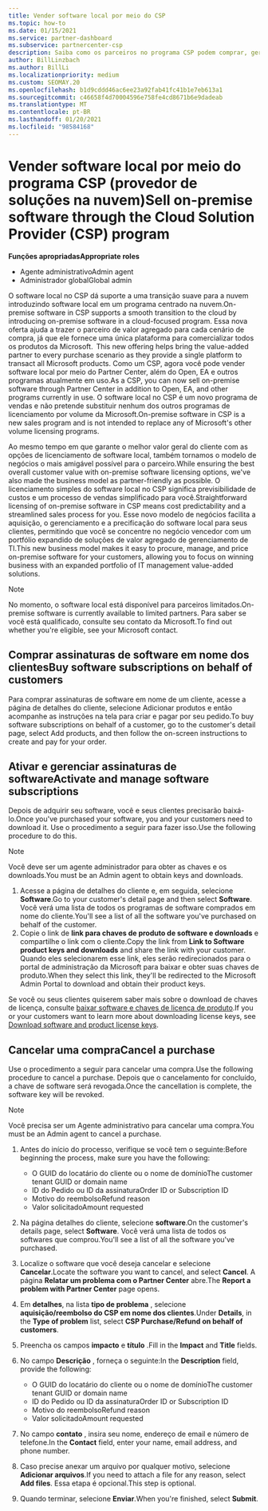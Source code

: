 ```yaml
---
title: Vender software local por meio do CSP
ms.topic: how-to
ms.date: 01/15/2021
ms.service: partner-dashboard
ms.subservice: partnercenter-csp
description: Saiba como os parceiros no programa CSP podem comprar, gerenciar, vender e cancelar assinaturas de software local em nome dos clientes no Partner Center.
author: BillLinzbach
ms.author: BillLi
ms.localizationpriority: medium
ms.custom: SEOMAY.20
ms.openlocfilehash: b1d9cddd46ac6ee23a92fab41fc41b1e7eb613a1
ms.sourcegitcommit: c46658f4d70004596e758fe4cd8671b6e9dadeab
ms.translationtype: MT
ms.contentlocale: pt-BR
ms.lasthandoff: 01/20/2021
ms.locfileid: "98584168"
---
```

# <a name="sell-on-premise-software-through-the-cloud-solution-provider-csp-program"></a><span data-ttu-id="19713-103">Vender software local por meio do programa CSP (provedor de soluções na nuvem)</span><span class="sxs-lookup"><span data-stu-id="19713-103">Sell on-premise software through the Cloud Solution Provider (CSP) program</span></span>

<span data-ttu-id="19713-104">**Funções apropriadas**</span><span class="sxs-lookup"><span data-stu-id="19713-104">**Appropriate roles**</span></span>

- <span data-ttu-id="19713-105">Agente administrativo</span><span class="sxs-lookup"><span data-stu-id="19713-105">Admin agent</span></span>
- <span data-ttu-id="19713-106">Administrador global</span><span class="sxs-lookup"><span data-stu-id="19713-106">Global admin</span></span>

<span data-ttu-id="19713-107">O software local no CSP dá suporte a uma transição suave para a nuvem introduzindo software local em um programa centrado na nuvem.</span><span class="sxs-lookup"><span data-stu-id="19713-107">On-premise software in CSP supports a smooth transition to the cloud by introducing on-premise software in a cloud-focused program.</span></span><span data-ttu-id="19713-108"> Essa nova oferta ajuda a trazer o parceiro de valor agregado para cada cenário de compra, já que ele fornece uma única plataforma para comercializar todos os produtos da Microsoft.</span><span class="sxs-lookup"><span data-stu-id="19713-108">  This new offering helps bring the value-added partner to every purchase scenario as they provide a single platform to transact all Microsoft products.</span></span> <span data-ttu-id="19713-109">Como um CSP, agora você pode vender software local por meio do Partner Center, além do Open, EA e outros programas atualmente em uso.</span><span class="sxs-lookup"><span data-stu-id="19713-109">As a CSP, you can now sell on-premise software through Partner Center in addition to Open, EA, and other programs currently in use.</span></span> <span data-ttu-id="19713-110">O software local no CSP é um novo programa de vendas e não pretende substituir nenhum dos outros programas de licenciamento por volume da Microsoft.</span><span class="sxs-lookup"><span data-stu-id="19713-110">On-premise software in CSP is a new sales program and is not intended to replace any of Microsoft's other volume licensing programs.</span></span> 
 
<span data-ttu-id="19713-111">Ao mesmo tempo em que garante o melhor valor geral do cliente com as opções de licenciamento de software local, também tornamos o modelo de negócios o mais amigável possível para o parceiro.</span><span class="sxs-lookup"><span data-stu-id="19713-111">While ensuring the best overall customer value with on-premise software licensing options, we've also made the business model as partner-friendly as possible.</span></span> <span data-ttu-id="19713-112">O licenciamento simples do software local no CSP significa previsibilidade de custos e um processo de vendas simplificado para você.</span><span class="sxs-lookup"><span data-stu-id="19713-112">Straightforward licensing of on-premise software in CSP means cost predictability and a streamlined sales process for you.</span></span> <span data-ttu-id="19713-113">Esse novo modelo de negócios facilita a aquisição, o gerenciamento e a precificação do software local para seus clientes, permitindo que você se concentre no negócio vencedor com um portfólio expandido de soluções de valor agregado de gerenciamento de TI.</span><span class="sxs-lookup"><span data-stu-id="19713-113">This new business model makes it easy to procure, manage, and price on-premise software for your customers, allowing you to focus on winning business with an expanded portfolio of IT management value-added solutions.</span></span> 

>[!NOTE]
><span data-ttu-id="19713-114">No momento, o software local está disponível para parceiros limitados.</span><span class="sxs-lookup"><span data-stu-id="19713-114">On-premise software is currently available to limited partners.</span></span> <span data-ttu-id="19713-115">Para saber se você está qualificado, consulte seu contato da Microsoft.</span><span class="sxs-lookup"><span data-stu-id="19713-115">To find out whether you're eligible, see your Microsoft contact.</span></span> 


## <a name="buy-software-subscriptions-on-behalf-of-customers"></a><span data-ttu-id="19713-116">Comprar assinaturas de software em nome dos clientes</span><span class="sxs-lookup"><span data-stu-id="19713-116">Buy software subscriptions on behalf of customers</span></span>

<span data-ttu-id="19713-117">Para comprar assinaturas de software em nome de um cliente, acesse a página de detalhes do cliente, selecione Adicionar produtos e então acompanhe as instruções na tela para criar e pagar por seu pedido.</span><span class="sxs-lookup"><span data-stu-id="19713-117">To buy software subscriptions on behalf of a customer, go to the customer's detail page, select Add products, and then follow the on-screen instructions to create and pay for your order.</span></span>

## <a name="activate-and-manage-software-subscriptions"></a><span data-ttu-id="19713-118">Ativar e gerenciar assinaturas de software</span><span class="sxs-lookup"><span data-stu-id="19713-118">Activate and manage software subscriptions</span></span>

<span data-ttu-id="19713-119">Depois de adquirir seu software, você e seus clientes precisarão baixá-lo.</span><span class="sxs-lookup"><span data-stu-id="19713-119">Once you've purchased your software, you and your customers need to download it.</span></span> <span data-ttu-id="19713-120">Use o procedimento a seguir para fazer isso.</span><span class="sxs-lookup"><span data-stu-id="19713-120">Use the following procedure to do this.</span></span> 

>[!NOTE]
><span data-ttu-id="19713-121">Você deve ser um agente administrador para obter as chaves e os downloads.</span><span class="sxs-lookup"><span data-stu-id="19713-121">You must be an Admin agent to obtain keys and downloads.</span></span>

1. <span data-ttu-id="19713-122">Acesse a página de detalhes do cliente e, em seguida, selecione **Software**.</span><span class="sxs-lookup"><span data-stu-id="19713-122">Go to your customer's detail page and then select **Software**.</span></span> <span data-ttu-id="19713-123">Você verá uma lista de todos os programas de software comprados em nome do cliente.</span><span class="sxs-lookup"><span data-stu-id="19713-123">You'll see a list of all the software you've purchased on behalf of the customer.</span></span>
2. <span data-ttu-id="19713-124">Copie o link de **link para chaves de produto de software e downloads** e compartilhe o link com o cliente.</span><span class="sxs-lookup"><span data-stu-id="19713-124">Copy the link from **Link to Software product keys and downloads** and share the link with your customer.</span></span> <span data-ttu-id="19713-125">Quando eles selecionarem esse link, eles serão redirecionados para o portal de administração da Microsoft para baixar e obter suas chaves de produto.</span><span class="sxs-lookup"><span data-stu-id="19713-125">When they select this link, they'll be redirected to the Microsoft Admin Portal to download and obtain their product keys.</span></span>

<span data-ttu-id="19713-126">Se você ou seus clientes quiserem saber mais sobre o download de chaves de licença, consulte [baixar software e chaves de licença de produto](https://go.microsoft.com/fwlink/p/?linkid=2152525).</span><span class="sxs-lookup"><span data-stu-id="19713-126">If you or your customers want to learn more about downloading license keys, see [Download software and product license keys](https://go.microsoft.com/fwlink/p/?linkid=2152525).</span></span>

## <a name="cancel-a-purchase"></a><span data-ttu-id="19713-127">Cancelar uma compra</span><span class="sxs-lookup"><span data-stu-id="19713-127">Cancel a purchase</span></span>

<span data-ttu-id="19713-128">Use o procedimento a seguir para cancelar uma compra.</span><span class="sxs-lookup"><span data-stu-id="19713-128">Use the following procedure to cancel a purchase.</span></span> <span data-ttu-id="19713-129">Depois que o cancelamento for concluído, a chave de software será revogada.</span><span class="sxs-lookup"><span data-stu-id="19713-129">Once the cancellation is complete, the software key will be revoked.</span></span> 

>[!NOTE]
><span data-ttu-id="19713-130">Você precisa ser um Agente administrativo para cancelar uma compra.</span><span class="sxs-lookup"><span data-stu-id="19713-130">You must be an Admin agent to cancel a purchase.</span></span> 

1.  <span data-ttu-id="19713-131">Antes do início do processo, verifique se você tem o seguinte:</span><span class="sxs-lookup"><span data-stu-id="19713-131">Before beginning the process, make sure you have the following:</span></span> 
    - <span data-ttu-id="19713-132">O GUID do locatário do cliente ou o nome de domínio</span><span class="sxs-lookup"><span data-stu-id="19713-132">The customer tenant GUID or domain name</span></span>
    - <span data-ttu-id="19713-133">ID do Pedido ou ID da assinatura</span><span class="sxs-lookup"><span data-stu-id="19713-133">Order ID or Subscription ID</span></span>
    - <span data-ttu-id="19713-134">Motivo do reembolso</span><span class="sxs-lookup"><span data-stu-id="19713-134">Refund reason</span></span>
    - <span data-ttu-id="19713-135">Valor solicitado</span><span class="sxs-lookup"><span data-stu-id="19713-135">Amount requested</span></span>

2.  <span data-ttu-id="19713-136">Na página detalhes do cliente, selecione **software**.</span><span class="sxs-lookup"><span data-stu-id="19713-136">On the customer's details page, select **Software**.</span></span> <span data-ttu-id="19713-137">Você verá uma lista de todos os softwares que comprou.</span><span class="sxs-lookup"><span data-stu-id="19713-137">You'll see a list of all the software you've purchased.</span></span> 

3.  <span data-ttu-id="19713-138">Localize o software que você deseja cancelar e selecione **Cancelar**.</span><span class="sxs-lookup"><span data-stu-id="19713-138">Locate the software you want to cancel, and select **Cancel**.</span></span> <span data-ttu-id="19713-139">A página **Relatar um problema com o Partner Center** abre.</span><span class="sxs-lookup"><span data-stu-id="19713-139">The **Report a problem with Partner Center** page opens.</span></span> 

4.  <span data-ttu-id="19713-140">Em **detalhes**, na lista **tipo de problema** , selecione **aquisição/reembolso do CSP em nome dos clientes**.</span><span class="sxs-lookup"><span data-stu-id="19713-140">Under **Details**, in the **Type of problem** list, select **CSP Purchase/Refund on behalf of customers**.</span></span>

5.  <span data-ttu-id="19713-141">Preencha os campos **impacto** e **título** .</span><span class="sxs-lookup"><span data-stu-id="19713-141">Fill in the **Impact** and **Title** fields.</span></span> 

6.  <span data-ttu-id="19713-142">No campo **Descrição** , forneça o seguinte:</span><span class="sxs-lookup"><span data-stu-id="19713-142">In the **Description** field, provide the following:</span></span> 
    -   <span data-ttu-id="19713-143">O GUID do locatário do cliente ou o nome de domínio</span><span class="sxs-lookup"><span data-stu-id="19713-143">The customer tenant GUID or domain name</span></span>
    -   <span data-ttu-id="19713-144">ID do Pedido ou ID da assinatura</span><span class="sxs-lookup"><span data-stu-id="19713-144">Order ID or Subscription ID</span></span>
    -   <span data-ttu-id="19713-145">Motivo do reembolso</span><span class="sxs-lookup"><span data-stu-id="19713-145">Refund reason</span></span>
    -   <span data-ttu-id="19713-146">Valor solicitado</span><span class="sxs-lookup"><span data-stu-id="19713-146">Amount requested</span></span>

7.  <span data-ttu-id="19713-147">No campo **contato** , insira seu nome, endereço de email e número de telefone.</span><span class="sxs-lookup"><span data-stu-id="19713-147">In the **Contact** field, enter your name, email address, and phone number.</span></span> 

8.  <span data-ttu-id="19713-148">Caso precise anexar um arquivo por qualquer motivo, selecione **Adicionar arquivos**.</span><span class="sxs-lookup"><span data-stu-id="19713-148">If you need to attach a file for any reason, select **Add files**.</span></span> <span data-ttu-id="19713-149">Essa etapa é opcional.</span><span class="sxs-lookup"><span data-stu-id="19713-149">This step is optional.</span></span> 

9.  <span data-ttu-id="19713-150">Quando terminar, selecione **Enviar**.</span><span class="sxs-lookup"><span data-stu-id="19713-150">When you're finished, select **Submit**.</span></span>